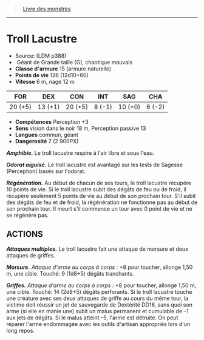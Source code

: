 ﻿> [Livre des monstres](tome_of_beasts.md)

---

# Troll Lacustre

- Source: (LDM p388)
-  Géant de Grande taille (G), chaotique mauvais
- **Classe d'armure** 15 (armure naturelle)
- **Points de vie** 126 (12d10+60)
- **Vitesse** 6 m, nage 12 m

|FOR|DEX|CON|INT|SAG|CHA|
|---|---|---|---|---|---|
|20 (+5)|13 (+1)|20 (+5)|8 (-1)|10 (+0)|6 (-2)|

- **Compétences** Perception +3
- **Sens** vision dans le noir 18 m, Perception passive 13
- **Langues** commun, géant
- **Dangerosité** 7 (2 900PX)

**_Amphibie._** Le troll lacustre respire à l'air libre et sous l'eau.

**_Odorat aiguisé._** Le troll lacustre est avantagé sur les tests de Sagesse (Perception) basés sur l'odorat.

**_Régénération._** Au début de chacun de ses tours, le troll lacustre récupère 10 points de vie. Si le troll lacustre subit des dégâts de feu ou de froid, il récupère seulement 5 points de vie au début de son prochain tour. S'il subit des dégâts de feu et de froid, la régénération ne fonctionne pas au début de son prochain tour. Il meurt s'il commence un tour avec 0 point de vie et ne se régénère pas.

## ACTIONS

**_Attaques multiples._** Le troll lacustre fait une attaque de morsure et deux attaques de griffes.

**_Morsure._** _Attaque d'arme au corps à corps :_ +8 pour toucher, allonge 1,50 m, une cible. Touché: 9 (1d8+5) dégâts tranchants.

**_Griffes._** _Attaque d'arme au corps à corps :_ +8 pour toucher, allonge 1,50 m, une cible. Touché: 14 (2d8+5) dégâts perforants. Si le troll lacustre touche une créature avec ses deux attaques de griffe au cours du même tour, la victime doit réussir un jet de sauvegarde de Dextérité DD16, sans quoi son arme (si elle en manie une) subit un malus permanent et cumulable de –1 aux jets de dégâts. Si le malus atteint –5, l'arme est détruite. On peut réparer l'arme endommagée avec les outils d'artisan appropriés lors d'un long repos.


